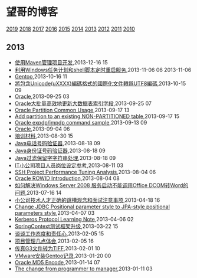 # 望哥的博客
 [2019](/2019/)
 [2018](/2018/)
 [2017](/2017/)
 [2016](/2016/)
 [2015](/2015/)
 [2014](/2014/)
 [2013](/2013/)
 [2012](/2012/)
 [2011](/2011/)
 [2010](/2010/)


## 2013
* [使用Maven管理项目开发](/2013/2013-12-16-using-maven-to-manage-project),2013-12-16 15
* [利用Windows任务计划和shell脚本定时重启服务](/2013/2013-11-06-using-schedule-job-to-auto-start-service),2013-11-06 06 2013-11-06
* [Gentoo](/2013/2013-10-16-gentoo-linux-grub-cant-start),2013-10-16 11
* [將包含Unicode(uXXXX)編碼格式的國際化文件轉爲UTF8編碼](/2013/2013-10-15-unicode-to-utf8),2013-10-15 09
* [Oracle](/2013/2013-09-25-oracleget-table-data-size),2013-09-25 03
* [Oracle大批量高效地更新大数据表索引字段](/2013/2013-09-25-oracle-efficient-to-update-index-col-of-big-table),2013-09-25 07
* [Oracle Partition Common Usage](/2013/2013-09-17-oracle-partition-common-usage),2013-09-17 13
* [Add partition to an existing NON-PARTITIONED table](/2013/2013-09-17-add-partition-to-an-existing-non-partitioned-table),2013-09-17 15
* [Oracle expdp/impdp command sample](/2013/2013-09-13-oracle-expdpimpdp-command-sample),2013-09-13 09
* [Oracle](/2013/2013-09-04-oraclerebuilding-all-unusable-indexes),2013-09-04 06
* [培训材料](/2013/2013-08-30-how-to-be-a-good-programmer),2013-08-30 15
* [Java电话号码验证器](/2013/2013-08-18-java-tel-validator),2013-08-18 09
* [Java身份证号码验证器](/2013/2013-08-18-java-id-validator),2013-08-18 09
* [Java过滤保留字字符串处理](/2013/2013-08-18-java-filter-keeping-words),2013-08-18 09
* [IT小公司项目人员岗位设定参考](/2013/2013-08-11-jobs-for-little-company),2013-08-11 03
* [SSH Project Performance Tuning Analysis](/2013/2013-08-04-ssh-project-performance-tuning-analiysis),2013-08-04 06
* [Oracle ROWID Introduction](/2013/2013-08-04-oracle-rowid),2013-08-04 08
* [如何解决Windows Server 2008 服务启动不能调用Office DCOM转Word的问题](/2013/2013-07-16-windows2008-call-dcom-problem),2013-07-16 14
* [小公司技术人才正确的跳槽观念和面试注意事项](/2013/2013-04-18-notice-tips-when-job-hopping),2013-04-18 16
* [Change JDBC Positional parameter style to JPA-style positional parameters style](/2013/2013-04-07-hql-parameters-style),2013-04-07 03
* [Kerberos Protocol Learning Note](/2013/2013-04-06-kerberos-protocol-learning-note),2013-04-06 02
* [SpringContext测试框架升级](/2013/2013-03-22-springcontext-test-framework-upgrade),2013-03-22 15
* [谈谈工作态度和责任心](/2013/2013-02-05-responsibility-and-attibute),2013-02-05 15
* [项目管理几点体会](/2013/2013-02-05-experience-of-project-management),2013-02-05 16
* [传真G3文件转为TIFF](/2013/2013-02-01-fax-g3-to-tiff),2013-02-01 10
* [VMware安装Gentoo记录](/2013/2013-01-20-vmware-install-gentoo),2013-01-20 00
* [Oracle MD5 Encode](/2013/2013-01-14-oracle-md5-encode),2013-01-14 07
* [The change from programmer to manager](/2013/2013-01-11-the-change-from-programmer-to-manager),2013-01-11 03
